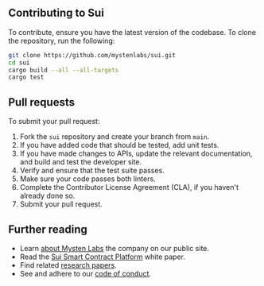 ## Contributing to Sui

To contribute, ensure you have the latest version of the codebase. To clone the repository, run the following:
```bash
git clone https://github.com/mystenlabs/sui.git
cd sui
cargo build --all --all-targets
cargo test
```

## Pull requests

To submit your pull request:

1. Fork the `sui` repository and create your branch from `main`.
2. If you have added code that should be tested, add unit tests.
3. If you have made changes to APIs, update the relevant documentation, and build and test the developer site.
4. Verify and ensure that the test suite passes.
5. Make sure your code passes both linters.
6. Complete the Contributor License Agreement (CLA), if you haven't already done so.
7. Submit your pull request.

## Further reading

* Learn [about Mysten Labs](https://mystenlabs.com/) the company on our public site.
* Read the [Sui Smart Contract Platform](doc/paper/sui.pdf) white paper.
* Find related [research papers](research-papers.md).
* See and adhere to our [code of conduct](code-of-conduct.md).
